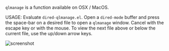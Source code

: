 `qlmanage` is a function available on OSX / MacOS.

USAGE:  Evaluate `dired-qlmanage.el`.  Open a `dired-mode` buffer and press the space-bar on a desired file to open a `qlmanage` window.  Cancel with the escape key or with the mouse.  To view the next file above or below the current file, use the up/down arrow keys.

![screenshot](https://www.lawlist.com/images/dired_qlmanage_a.png)